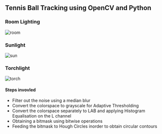 ## Tennis Ball Tracking using OpenCV and Python

### Room Lighting

![room](https://user-images.githubusercontent.com/75261680/131233402-46a6e571-46d4-43f9-825d-f06948dcfd11.gif)

### Sunlight

![sun](https://user-images.githubusercontent.com/75261680/131233552-58672265-cb5b-4747-ae58-a96956769ccc.gif)

### Torchlight

![torch](https://user-images.githubusercontent.com/75261680/131233556-670770f7-7ce8-44e1-9ebf-6576c026df44.gif)



#### Steps invovled
* Filter out the noise using a median blur
* Convert the colorspace to grayscale for Adaptive Thresholding
* Convert the colorspace separately to LAB and applying Histogram Equalisation on the L channel
* Obtaining a bitmask using bitwise operations
* Feeding the bitmask to Hough Circles inorder to obtain circular contours
